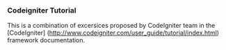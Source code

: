 ### Codeigniter Tutorial

This is a combination of excersices proposed by CodeIgniter team in the [CodeIgniter]
(http://www.codeigniter.com/user_guide/tutorial/index.html) framework documentation.